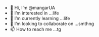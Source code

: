 - 👋 Hi, I’m @mangarUA
- 👀 I’m interested in ...life
- 🌱 I’m currently learning ...life
- 💞️ I’m looking to collaborate on ...smthng
- 📫 How to reach me ...tg
    <!---
mangarUA/mangarUA is a ✨ special ✨ repository because its `README.md` (this file) appears on your GitHub profile.
You can click the Preview link to take a look at your changes.
--->
